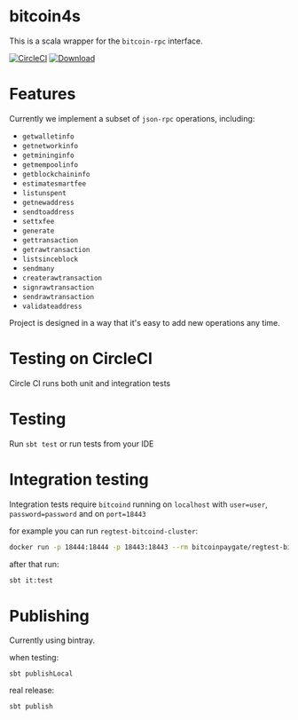 # bitcoin4s

This is a scala wrapper for the `bitcoin-rpc` interface.

[![CircleCI](https://circleci.com/gh/bitcoinpaygate/bitcoin4s.svg?style=svg)](https://circleci.com/gh/bitcoinpaygate/bitcoin4s)
[![Download](https://api.bintray.com/packages/bitcoinpaygate/bitcoinpaygate-maven/bitcoin4s/images/download.svg)](https://bintray.com/bitcoinpaygate/bitcoinpaygate-maven/bitcoin4s/_latestVersion)

# Features

Currently we implement a subset of `json-rpc` operations, including:

* `getwalletinfo`
* `getnetworkinfo`
* `getmininginfo`
* `getmempoolinfo`
* `getblockchaininfo`
* `estimatesmartfee`
* `listunspent`
* `getnewaddress`
* `sendtoaddress`
* `settxfee`
* `generate`
* `gettransaction`
* `getrawtransaction`
* `listsinceblock`
* `sendmany`
* `createrawtransaction`
* `signrawtransaction`
* `sendrawtransaction`
* `validateaddress`

Project is designed in a way that it's easy to add new operations any time.

# Testing on CircleCI

Circle CI runs both unit and integration tests

# Testing

Run `sbt test` or run tests from your IDE

# Integration testing

Integration tests require `bitcoind` running on `localhost` with `user=user`, `password=password` and on `port=18443`

for example you can run `regtest-bitcoind-cluster`:

```bash
docker run -p 18444:18444 -p 18443:18443 --rm bitcoinpaygate/regtest-bitcoind-cluster:0.17.1
```

after that run:

```bash
sbt it:test
```

# Publishing

Currently using bintray.

when testing:
```
sbt publishLocal
```

real release:
```
sbt publish
```